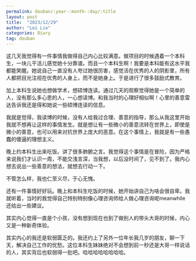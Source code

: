 ```yaml
---
permalink: douban/:year-:month-:day/:title
layout: post
title:  "2023/12/29"
author: "Lei Lie"
categories: Diary
tag: douban
---
```


这几天我觉得有一件事情我做得自己内心比较满意。做项目的时候遇着一个本科生，一块儿干活儿感觉她十分靠谱。而且一个本科生啊！我要是本科能有这水平我都能笑醒。她说自己一直没有人夸过她很厉害，感觉活在优秀的人的阴影里，所有人都把目光注视在优秀的人身上，而不是她身上。于是进行了很多鼓励式教育。

加上本科生说她也想做学术，想硕博连读。通过几天的观察觉得她是一个简单的人，没有那么多心思的人，一心想读博。和我当时的心理好相似啊！心里的善意雷达告诉我还是得和她说一些硕博连读的信息。

我就是觉得，我读博的时候，没有人给我过合理、善意的指导，那么从我这里开始我就不想再让这样的事情发生。就是想让有一些微小的善意流转在世界上，即使是微小的善意，也可以用来对抗世界上庞大的恶意。在这个事情上，我就是有一些愚蠢的傻逼的理想主义。

晚上约本科生出来吃饭。讲了很多肺腑之言。我觉得这个事情是在冒险，因为严格来说我们才认识一周，不能交浅言深，当我想，以后没时间了，见不到了。我内心想去说出一些善意的想法，就想去行动一下。

不管怎么样，我也仁至义尽，于心无愧。

还有一件事情好好玩。晚上和本科生吃饭的时候，她开始讲自己为啥会很自卑。我就听着，当时的我觉得自己特别特别像心理咨询师给人做心理咨询呢meanwhile还给出一些建议。

其实内心觉得一直是个小孩，没有想到现在也到了做别人的带头大哥的时候，内心又是一种新奇体验。

其实内心的我还是软弱匮乏的。我还约上了另外一位年长我几岁的朋友，聊一下天，解决自己工作的忧愁。这位本科生妹妹绝对不会想到前一秒还是大哥一样说话的人，其实背后也软弱得一批吧。哈哈哈哈哈哈哈哈。